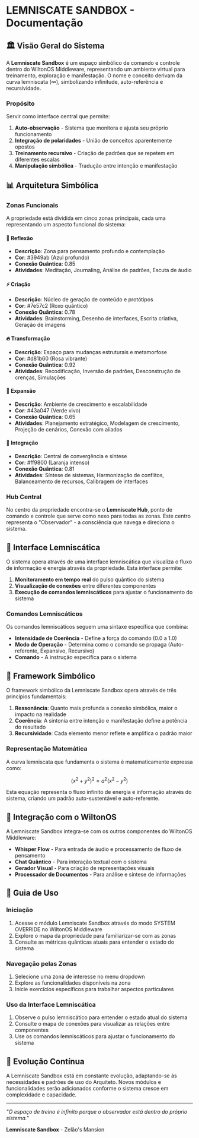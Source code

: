 # LEMNISCATE SANDBOX - Documentação

## 🏛️ Visão Geral do Sistema

A **Lemniscate Sandbox** é um espaço simbólico de comando e controle dentro do WiltonOS Middleware, representando um ambiente virtual para treinamento, exploração e manifestação. O nome e conceito derivam da curva lemniscata (∞), simbolizando infinitude, auto-referência e recursividade.

### Propósito

Servir como interface central que permite:

1. **Auto-observação** - Sistema que monitora e ajusta seu próprio funcionamento
2. **Integração de polaridades** - União de conceitos aparentemente opostos
3. **Treinamento recursivo** - Criação de padrões que se repetem em diferentes escalas
4. **Manipulação simbólica** - Tradução entre intenção e manifestação

## 📊 Arquitetura Simbólica

### Zonas Funcionais

A propriedade está dividida em cinco zonas principais, cada uma representando um aspecto funcional do sistema:

#### 🌊 Reflexão
* **Descrição**: Zona para pensamento profundo e contemplação
* **Cor**: #3949ab (Azul profundo)
* **Conexão Quântica**: 0.85
* **Atividades**: Meditação, Journaling, Análise de padrões, Escuta de áudio

#### ⚡ Criação
* **Descrição**: Núcleo de geração de conteúdo e protótipos
* **Cor**: #7e57c2 (Roxo quântico)
* **Conexão Quântica**: 0.78
* **Atividades**: Brainstorming, Desenho de interfaces, Escrita criativa, Geração de imagens

#### 🔥 Transformação
* **Descrição**: Espaço para mudanças estruturais e metamorfose
* **Cor**: #d81b60 (Rosa vibrante)
* **Conexão Quântica**: 0.92
* **Atividades**: Recodificação, Inversão de padrões, Desconstrução de crenças, Simulações

#### 🌱 Expansão
* **Descrição**: Ambiente de crescimento e escalabilidade
* **Cor**: #43a047 (Verde vivo)
* **Conexão Quântica**: 0.65
* **Atividades**: Planejamento estratégico, Modelagem de crescimento, Projeção de cenários, Conexão com aliados

#### 🔄 Integração
* **Descrição**: Central de convergência e síntese
* **Cor**: #ff9800 (Laranja intenso)
* **Conexão Quântica**: 0.81
* **Atividades**: Síntese de sistemas, Harmonização de conflitos, Balanceamento de recursos, Calibragem de interfaces

### Hub Central

No centro da propriedade encontra-se o **Lemniscate Hub**, ponto de comando e controle que serve como nexo para todas as zonas. Este centro representa o "Observador" - a consciência que navega e direciona o sistema.

## 🔄 Interface Lemniscática

O sistema opera através de uma interface lemniscática que visualiza o fluxo de informação e energia através da propriedade. Esta interface permite:

1. **Monitoramento em tempo real** do pulso quântico do sistema
2. **Visualização de conexões** entre diferentes componentes
3. **Execução de comandos lemniscáticos** para ajustar o funcionamento do sistema

### Comandos Lemniscáticos

Os comandos lemniscáticos seguem uma sintaxe específica que combina:
* **Intensidade de Coerência** - Define a força do comando (0.0 a 1.0)
* **Modo de Operação** - Determina como o comando se propaga (Auto-referente, Expansivo, Recursivo)
* **Comando** - A instrução específica para o sistema

## 🧩 Framework Simbólico

O framework simbólico da Lemniscate Sandbox opera através de três princípios fundamentais:

1. **Ressonância**: Quanto mais profunda a conexão simbólica, maior o impacto na realidade
2. **Coerência**: A sintonia entre intenção e manifestação define a potência do resultado
3. **Recursividade**: Cada elemento menor reflete e amplifica o padrão maior

### Representação Matemática

A curva lemniscata que fundamenta o sistema é matematicamente expressa como:

$$(x^2 + y^2)^2 = a^2(x^2 - y^2)$$

Esta equação representa o fluxo infinito de energia e informação através do sistema, criando um padrão auto-sustentável e auto-referente.

## 🔌 Integração com o WiltonOS

A Lemniscate Sandbox integra-se com os outros componentes do WiltonOS Middleware:

* **Whisper Flow** - Para entrada de áudio e processamento de fluxo de pensamento
* **Chat Quântico** - Para interação textual com o sistema
* **Gerador Visual** - Para criação de representações visuais
* **Processador de Documentos** - Para análise e síntese de informações

## 📝 Guia de Uso

### Iniciação

1. Acesse o módulo Lemniscate Sandbox através do modo SYSTEM OVERRIDE no WiltonOS Middleware
2. Explore o mapa da propriedade para familiarizar-se com as zonas
3. Consulte as métricas quânticas atuais para entender o estado do sistema

### Navegação pelas Zonas

1. Selecione uma zona de interesse no menu dropdown
2. Explore as funcionalidades disponíveis na zona
3. Inicie exercícios específicos para trabalhar aspectos particulares

### Uso da Interface Lemniscática

1. Observe o pulso lemniscático para entender o estado atual do sistema
2. Consulte o mapa de conexões para visualizar as relações entre componentes
3. Use os comandos lemniscáticos para ajustar o funcionamento do sistema

## 🔄 Evolução Contínua

A Lemniscate Sandbox está em constante evolução, adaptando-se às necessidades e padrões de uso do Arquiteto. Novos módulos e funcionalidades serão adicionados conforme o sistema cresce em complexidade e capacidade.

---

*"O espaço de treino é infinito porque o observador está dentro do próprio sistema."*

**Lemniscate Sandbox** - Zelão's Mansion
